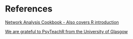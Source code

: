 
# References

[Network Analysis Cookbook - Also covers R introduction](http://sachaepskamp.com/files/Cookbook.html)

[We are grateful to PsyTeachR from the University of Glasgow](https://psyteachr.github.io/)
